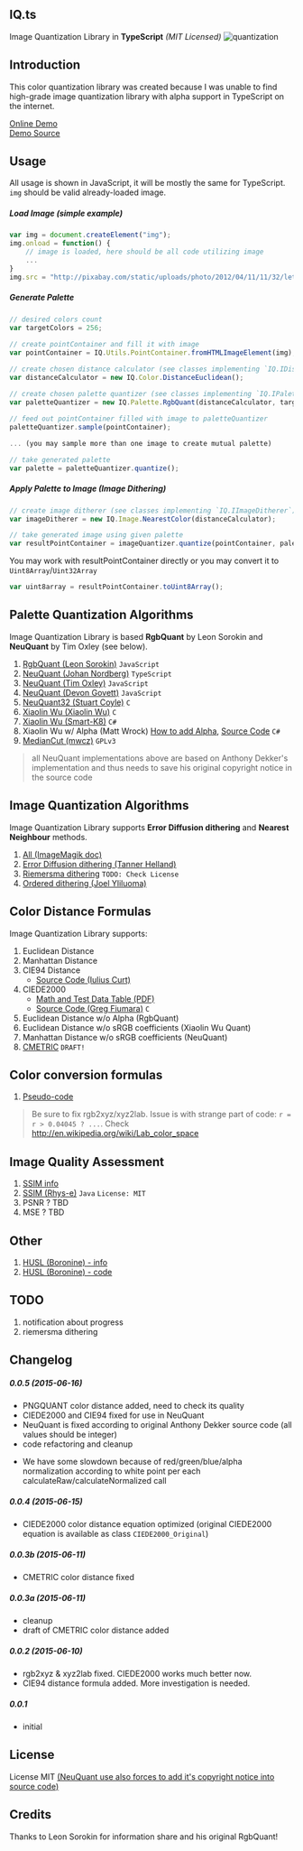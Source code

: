 IQ.ts
-----
Image Quantization Library in **TypeScript** _(MIT Licensed)_
![quantization](https://raw.githubusercontent.com/leeoniya/RgbQuant.js/master/quantization.png "quantization")

Introduction
------------
This color quantization library was created because I was unable to find high-grade image quantization library with alpha support in TypeScript on the internet.
 
[Online Demo](http://igor-bezkrovny.github.io/image-quantization-demo)  
[Demo Source](https://github.com/igor-bezkrovny/igor-bezkrovny.github.io/image-quantization-demo)

Usage
-----
All usage is shown in JavaScript, it will be mostly the same for TypeScript. `img` should be valid already-loaded image.

##### Load Image (simple example)
```javascript
var img = document.createElement("img");
img.onload = function() {
	// image is loaded, here should be all code utilizing image
	...
}
img.src = "http://pixabay.com/static/uploads/photo/2012/04/11/11/32/letter-a-27580_640.png"
```

##### Generate Palette   
```javascript
// desired colors count
var targetColors = 256;
   
// create pointContainer and fill it with image
var pointContainer = IQ.Utils.PointContainer.fromHTMLImageElement(img);

// create chosen distance calculator (see classes implementing `IQ.IDistanceCalculator`)
var distanceCalculator = new IQ.Color.DistanceEuclidean();

// create chosen palette quantizer (see classes implementing `IQ.IPaletteQuantizer`) 
var paletteQuantizer = new IQ.Palette.RgbQuant(distanceCalculator, targetColors);
		
// feed out pointContainer filled with image to paletteQuantizer
paletteQuantizer.sample(pointContainer);

... (you may sample more than one image to create mutual palette) 

// take generated palette
var palette = paletteQuantizer.quantize();
```

##### Apply Palette to Image (Image Dithering) 
```javascript
// create image ditherer (see classes implementing `IQ.IImageDitherer`)
var imageDitherer = new IQ.Image.NearestColor(distanceCalculator);

// take generated image using given palette 
var resultPointContainer = imageQuantizer.quantize(pointContainer, palette);
```

You may work with resultPointContainer directly or you may convert it to `Uint8Array`/`Uint32Array`
```javascript
var uint8array = resultPointContainer.toUint8Array();
```

Palette Quantization Algorithms
-------------------------------

Image Quantization Library is based **RgbQuant** by Leon Sorokin and **NeuQuant** by Tim Oxley (see below).

1. [RgbQuant (Leon Sorokin)](https://github.com/leeoniya/RgbQuant.js) `JavaScript`
2. [NeuQuant (Johan Nordberg)](https://github.com/jnordberg/gif.js/blob/master/src/TypedNeuQuant.js) `TypeScript`
3. [NeuQuant (Tim Oxley)](https://github.com/timoxley/neuquant) `JavaScript`
4. [NeuQuant (Devon Govett)](https://github.com/devongovett/neuquant) `JavaScript`
5. [NeuQuant32 (Stuart Coyle)](https://github.com/stuart/pngnq/blob/master/src/neuquant32.c) `C`
6. [Xiaolin Wu (Xiaolin Wu)](http://www.ece.mcmaster.ca/~xwu/cq.c) `C` 
7. [Xiaolin Wu (Smart-K8)](http://www.codeproject.com/Articles/66341/A-Simple-Yet-Quite-Powerful-Palette-Quantizer-in-C) `C#`
8. Xiaolin Wu w/ Alpha (Matt Wrock) [How to add Alpha](https://code.msdn.microsoft.com/windowsdesktop/Convert-32-bit-PNGs-to-81ef8c81/view/SourceCode#content), [Source Code](https://nquant.codeplex.com) `C#`
9. [MedianCut (mwcz)](https://github.com/mwcz/median-cut-js) `GPLv3`
> all NeuQuant implementations above are based on Anthony Dekker's implementation and thus needs to save his original copyright notice in the source code

Image Quantization Algorithms
-----------------------------
Image Quantization Library supports **Error Diffusion dithering** and **Nearest Neighbour** methods. 

1. [All (ImageMagik doc)](http://www.imagemagick.org/Usage/quantize/#dither)
2. [Error Diffusion dithering (Tanner Helland)](http://www.tannerhelland.com/4660/dithering-eleven-algorithms-source-code)
3. [Riemersma dithering](http://www.compuphase.com/riemer.htm) `TODO: Check License`
4. [Ordered dithering (Joel Yliluoma)](http://bisqwit.iki.fi/story/howto/dither/jy)

Color Distance Formulas
-----------------------
Image Quantization Library supports: 

1. Euclidean Distance
2. Manhattan Distance
3. CIE94 Distance
   - [Source Code (Iulius Curt)](https://github.com/iuliux/CIE94.js)
4. CIEDE2000
   - [Math and Test Data Table (PDF)](http://www.ece.rochester.edu/~gsharma/ciede2000/ciede2000noteCRNA.pdf) 
   - [Source Code (Greg Fiumara)](https://github.com/gfiumara/CIEDE2000) `C` 
5. Euclidean Distance w/o Alpha (RgbQuant)
6. Euclidean Distance w/o sRGB coefficients (Xiaolin Wu Quant)  
7. Manhattan Distance w/o sRGB coefficients (NeuQuant)
8. [CMETRIC](http://www.compuphase.com/cmetric.htm) `DRAFT!`

Color conversion formulas
-------------------------
1. [Pseudo-code](http://www.easyrgb.com/?X=MATH)

> Be sure to fix rgb2xyz/xyz2lab. Issue is with strange part of code: `r = r > 0.04045 ? ...`. Check http://en.wikipedia.org/wiki/Lab_color_space   

Image Quality Assessment
------------------------

1. [SSIM info](http://en.wikipedia.org/wiki/Structural_similarity)
2. [SSIM (Rhys-e)](https://github.com/rhys-e/structural-similarity) `Java` `License: MIT`
3. PSNR ? TBD
4. MSE ? TBD

Other
-----

1. [HUSL (Boronine) - info](http://www.husl-colors.org)
2. [HUSL (Boronine) - code](https://github.com/husl-colors/husl)

TODO
----
1. notification about progress
2. riemersma dithering

Changelog
---------

##### 0.0.5 (2015-06-16)
+ PNGQUANT color distance added, need to check its quality
+ CIEDE2000 and CIE94 fixed for use in NeuQuant
+ NeuQuant is fixed according to original Anthony Dekker source code (all values should be integer) 
+ code refactoring and cleanup
* We have some slowdown because of red/green/blue/alpha normalization according to white point per each calculateRaw/calculateNormalized call 

##### 0.0.4 (2015-06-15)
+ CIEDE2000 color distance equation optimized (original CIEDE2000 equation is available as class `CIEDE2000_Original`) 

##### 0.0.3b (2015-06-11)
+ CMETRIC color distance fixed

##### 0.0.3a (2015-06-11)
+ cleanup
+ draft of CMETRIC color distance added

##### 0.0.2 (2015-06-10)
+ rgb2xyz & xyz2lab fixed. CIEDE2000 works much better now.
+ CIE94 distance formula added. More investigation is needed.

##### 0.0.1
+ initial

License
-------
License MIT [(NeuQuant use also forces to add it's copyright notice into source code)](./src/paletteQuantizers/neuquant/neuquant.ts)
  
Credits
-------
Thanks to Leon Sorokin for information share and his original RgbQuant!


